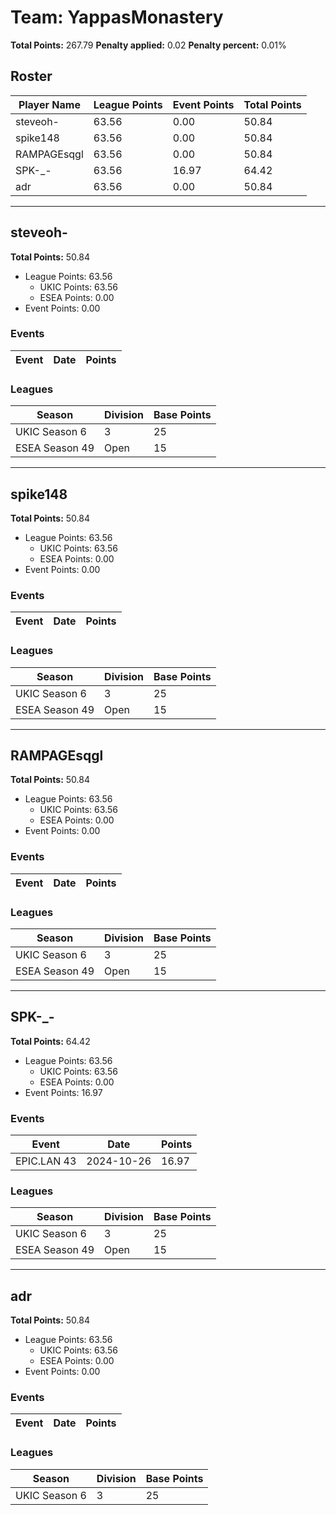 # Team: YappasMonastery

**Total Points:** 267.79
**Penalty applied:** 0.02
**Penalty percent:** 0.01%

## Roster
| Player Name | League Points | Event Points | Total Points |
|-------------|--------------|--------------|-------------|
| steveoh- | 63.56 | 0.00 | 50.84 |
| spike148 | 63.56 | 0.00 | 50.84 |
| RAMPAGEsqgl | 63.56 | 0.00 | 50.84 |
| SPK-_- | 63.56 | 16.97 | 64.42 |
| adr | 63.56 | 0.00 | 50.84 |

---

## steveoh-

**Total Points:** 50.84

- League Points: 63.56
  - UKIC Points: 63.56
  - ESEA Points: 0.00
- Event Points: 0.00

### Events
| Event | Date | Points |
|-------|------|--------|
### Leagues
| Season | Division | Base Points |
|--------|----------|-------------|
| UKIC Season 6 | 3 | 25 |
| ESEA Season 49 | Open | 15 |
---

## spike148

**Total Points:** 50.84

- League Points: 63.56
  - UKIC Points: 63.56
  - ESEA Points: 0.00
- Event Points: 0.00

### Events
| Event | Date | Points |
|-------|------|--------|
### Leagues
| Season | Division | Base Points |
|--------|----------|-------------|
| UKIC Season 6 | 3 | 25 |
| ESEA Season 49 | Open | 15 |
---

## RAMPAGEsqgl

**Total Points:** 50.84

- League Points: 63.56
  - UKIC Points: 63.56
  - ESEA Points: 0.00
- Event Points: 0.00

### Events
| Event | Date | Points |
|-------|------|--------|
### Leagues
| Season | Division | Base Points |
|--------|----------|-------------|
| UKIC Season 6 | 3 | 25 |
| ESEA Season 49 | Open | 15 |
---

## SPK-_-

**Total Points:** 64.42

- League Points: 63.56
  - UKIC Points: 63.56
  - ESEA Points: 0.00
- Event Points: 16.97

### Events
| Event | Date | Points |
|-------|------|--------|
| EPIC.LAN 43 | 2024-10-26 | 16.97 |
### Leagues
| Season | Division | Base Points |
|--------|----------|-------------|
| UKIC Season 6 | 3 | 25 |
| ESEA Season 49 | Open | 15 |
---

## adr

**Total Points:** 50.84

- League Points: 63.56
  - UKIC Points: 63.56
  - ESEA Points: 0.00
- Event Points: 0.00

### Events
| Event | Date | Points |
|-------|------|--------|
### Leagues
| Season | Division | Base Points |
|--------|----------|-------------|
| UKIC Season 6 | 3 | 25 |